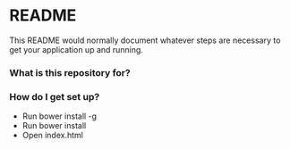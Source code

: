 # README #

This README would normally document whatever steps are necessary to get your application up and running.

### What is this repository for? ###


### How do I get set up? ###

* Run bower install -g 
* Run bower install
* Open index.html
